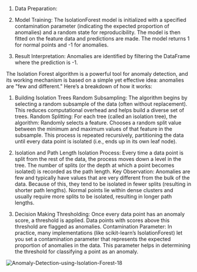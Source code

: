 1. Data Preparation:

2. Model Training: The IsolationForest model is initialized with a specified contamination parameter (indicating the expected proportion of anomalies) and a random state for    reproducibility.
   The model is then fitted on the feature data and predictions are made. The model returns 1 for normal points and -1 for anomalies.

3. Result Interpretation:
   Anomalies are identified by filtering the DataFrame where the prediction is -1.

The Isolation Forest algorithm is a powerful tool for anomaly detection, and its working mechanism is based on a simple yet effective idea: anomalies are "few and different." Here’s a breakdown of how it works:

1. Building Isolation Trees
Random Subsampling:
The algorithm begins by selecting a random subsample of the data (often without replacement). This reduces computational overhead and helps build a diverse set of trees.
Random Splitting:
For each tree (called an isolation tree), the algorithm:
Randomly selects a feature.
Chooses a random split value between the minimum and maximum values of that feature in the subsample.
This process is repeated recursively, partitioning the data until every data point is isolated (i.e., ends up in its own leaf node).


2. Isolation and Path Length
Isolation Process:
Every time a data point is split from the rest of the data, the process moves down a level in the tree. The number of splits (or the depth at which a point becomes isolated) is recorded as the path length.
Key Observation:
Anomalies are few and typically have values that are very different from the bulk of the data. Because of this, they tend to be isolated in fewer splits (resulting in shorter path lengths).
Normal points lie within dense clusters and usually require more splits to be isolated, resulting in longer path lengths.

3. Decision Making
Thresholding:
Once every data point has an anomaly score, a threshold is applied. Data points with scores above this threshold are flagged as anomalies.
Contamination Parameter:
In practice, many implementations (like scikit-learn’s IsolationForest) let you set a contamination parameter that represents the expected proportion of anomalies in the data. This parameter helps in determining the threshold for classifying a point as an anomaly.

![Anomaly-Detection-using-Isolation-Forest-18](https://github.com/user-attachments/assets/840a6235-c39f-4cd3-85e4-bc5643f49aff)

